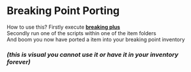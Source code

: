 # Breaking Point Porting
How to use this?
Firstly execute **[breaking plus](https://github.com/NaikoScript/Breaking-Plus)**  
Secondly run one of the scripts within one of the item folders  
And boom you now have ported a item into your breaking point inventory  
### *(this is visual you cannot use it or have it in your inventory forever)*
